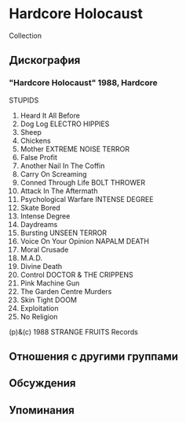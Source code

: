 # Hardcore Holocaust

Collection

## Дискография

### "Hardcore Holocaust" 1988, Hardcore

 STUPIDS
1. Heard It All Before
2. Dog Log
 ELECTRO HIPPIES
1. Sheep
2. Chickens
3. Mother
 EXTREME NOISE TERROR
1. False Profit
2. Another Nail In The Coffin
3. Carry On Screaming
4. Conned Through Life
 BOLT THROWER
1. Attack In The Aftermath
2. Psychological Warfare
 INTENSE DEGREE
1. Skate Bored
2. Intense Degree
3. Daydreams
4. Bursting
 UNSEEN TERROR
1. Voice On Your Opinion
 NAPALM DEATH
1. Moral Crusade
2. M.A.D.
3. Divine Death
4. Control
 DOCTOR & THE CRIPPENS
1. Pink Machine Gun
2. The Garden Centre Murders
3. Skin Tight
 DOOM
1. Exploitation
2. No Religion

(p)&(c) 1988 STRANGE FRUITS Records


## Отношения с другими группами


## Обсуждения


## Упоминания

